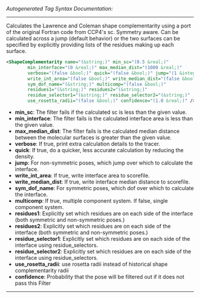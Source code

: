 <!-- THIS IS AN AUTOGENERATED FILE: Don't edit it directly, instead change the schema definition in the code itself. -->

_Autogenerated Tag Syntax Documentation:_

---
Calculates the Lawrence and Coleman shape complementarity using a port of the original Fortran code from CCP4's sc. Symmetry aware. Can be calculated across a jump (default behavior) or the two surfaces can be specified by explicitly providing lists of the residues making up each surface.

```xml
<ShapeComplementarity name="(&string;)" min_sc="(0.5 &real;)"
        min_interface="(0 &real;)" max_median_dist="(1000 &real;)"
        verbose="(false &bool;)" quick="(false &bool;)" jump="(1 &integer;)"
        write_int_area="(false &bool;)" write_median_dist="(false &bool;)"
        sym_dof_name="(&string;)" multicomp="(false &bool;)"
        residues1="(&string;)" residues2="(&string;)"
        residue_selector1="(&string;)" residue_selector2="(&string;)"
        use_rosetta_radii="(false &bool;)" confidence="(1.0 &real;)" />
```

-   **min_sc**: The filter fails if the calculated sc is less than the given value.
-   **min_interface**: The filter fails is the calculated interface area is less than the given value.
-   **max_median_dist**: The filter fails is the calculated median distance between the molecular surfaces is greater than the given value.
-   **verbose**: If true, print extra calculation details to the tracer.
-   **quick**: If true, do a quicker, less accurate calculation by reducing the density.
-   **jump**: For non-symmetric poses, which jump over which to calculate the interface.
-   **write_int_area**: If true, write interface area to scorefile.
-   **write_median_dist**: If true, write interface median distance to scorefile.
-   **sym_dof_name**: For symmetric poses, which dof over which to calculate the interface.
-   **multicomp**: If true, multiple component system. If false, single component system.
-   **residues1**: Explicitly set which residues are on each side of the interface (both symmetric and non-symmetric poses.)
-   **residues2**: Explicitly set which residues are on each side of the interface (both symmetric and non-symmetric poses.)
-   **residue_selector1**: Explicitly set which residues are on each side of the interface using residue_selectors.
-   **residue_selector2**: Explicitly set which residues are on each side of the interface using residue_selectors.
-   **use_rosetta_radii**: use rosetta radii instead of historical shape complementarity radii
-   **confidence**: Probability that the pose will be filtered out if it does not pass this Filter

---
